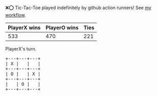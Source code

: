 :x::o: Tic-Tac-Toe played indefinitely by github action runners! See [my workflow](.github/workflows/play.yaml).

|PlayerX wins|PlayerO wins|Ties|
|-|-|-|
|533|470|221|

PlayerX's turn.

<pre>
+---+---+---+
| X |   |   |
+---+---+---+
| O |   | X |
+---+---+---+
|   | O |   |
+---+---+---+
</pre>